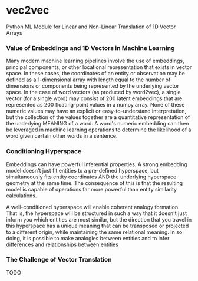 # vec2vec
Python ML Module for Linear and Non-Linear Translation of 1D Vector Arrays

### Value of Embeddings and 1D Vectors in Machine Learning 
Many modern machine learning pipelines involve the use of embeddings, principal components, or other locational representation that exists in vector space. In these cases, the coordinates of an entity or observation may be defined as a 1-dimensional array with length equal to the number of dimensions or components being represented by the underlying vector space. In the case of word vectors (as produced by word2vec), a single vector (for a single word) may consist of 200 latent embeddings that are represented as 200 floating-point values in a numpy array. None of these numeric values may have an explicit or easy-to-understand interpretation, but the collection of the values together are a quantitative representation of the underlying MEANING of a word. A word's numeric embedding can then be leveraged in machine learning operations to determine the likelihood of a word given certain other words in a sentence.

### Conditioning Hyperspace
Embeddings can have powerful inferential properties. A strong embedding model doesn't just fit entities to a pre-defined hyperspace, but simultaneously fits entity coordinates AND the underlying hyperspace geometry at the same time. The consequence of this is that the resulting model is capable of operations far more powerful than entity similarity calculations. 

A well-conditioned hyperspace will enable coherent analogy formation. That is, the hyperspace will be structured in such a way that it doesn't just inform you which entities are most similar, but the direction that you travel in this hyperspace has a unique meaning that can be transposed or projected to a different origin, while maintaining the same relational meaning. In so doing, it is possible to make analogies between entities and to infer differences and relationships between entities 

### The Challenge of Vector Translation
TODO




